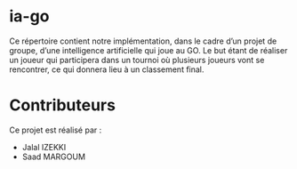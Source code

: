 # ia-go

Ce répertoire contient notre implémentation, dans le cadre d’un projet de groupe, d’une intelligence artificielle qui joue au GO. Le but étant de réaliser un joueur qui participera dans un tournoi où plusieurs joueurs vont se rencontrer, ce qui donnera lieu à un classement final.

# Contributeurs

Ce projet est réalisé par :

- Jalal IZEKKI
- Saad MARGOUM

